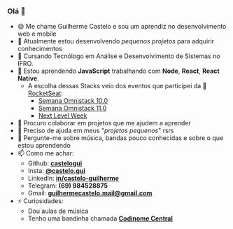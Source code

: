 ### Olá 👋

- 😄 Me chame Guilherme Castelo e sou um aprendiz no desenvolvimento web e mobile
- 🔭 Atualmente estou desenvolvendo *pequenos projetos* para adquirir conhecimentos
- :book: Cursando Tecnólogo em Análise e Desenvolvimento de Sistemas no IFRO.
- 🌱 Estou aprendendo **JavaScript** trabalhando com **Node**, **React**, **React Native**. 
  - A escolha dessas Stacks veio dos eventos que participei da :rocket: [RocketSeat][rocketseat]: 
    - [Semana Omnistack 10.0][omnistack10]
    - [Semana Omnistack 11.0][omnistack11] 
    - [Next Level Week][nextlevelweek] 
- 👯 Procuro colaborar em projetos que me ajudem a aprender
- 🤔 Preciso de ajuda em meus "_projetos pequenos_" rsrs
- 💬 Pergunte-me sobre música, bandas pouco conhecidas e sobre o que estou aprendendo
- 📫 Como me achar:
  - Github: [**castelogui**][github]
  - Insta: [**@castelo.gui**][insta]
  - LinkedIn: [**in/castelo-guilherme**][linkedin]
  - Telegram: **(69) 984528875**
  - Gmail: **guilhermecastelo.mail@gmail.com**
- ⚡ Curiosidades:
  - Dou aulas de música
  - Tenho uma bandinha chamada [**Codinome Central**][codinome]

[rocketseat]: https://rocketseat.com.br/
[omnistack10]: https://github.com/castelogui/Semana-OmniStack-10.0
[omnistack11]: https://github.com/castelogui/Semana-OmniStack-11.0
[nextlevelweek]: https://github.com/castelogui/next-level-week
[github]: https://github.com/castelogui
[insta]: https://www.instagram.com/castelo.gui
[linkedin]: https://www.linkedin.com/in/castelo-guilherme
[codinome]: https://www.instagram.com/codinomecentral/

<!--
**castelogui/castelogui** is a ✨ _special_ ✨ repository because its `README.md` (this file) appears on your GitHub profile.

Here are some ideas to get you started:

- 🔭 I’m currently working on ...
- 🌱 I’m currently learning ...
- 👯 I’m looking to collaborate on ...
- 🤔 I’m looking for help with ...
- 💬 Ask me about ...
- 📫 How to reach me: ...
- 😄 Pronouns: ...
- ⚡ Fun fact: ...
-->
